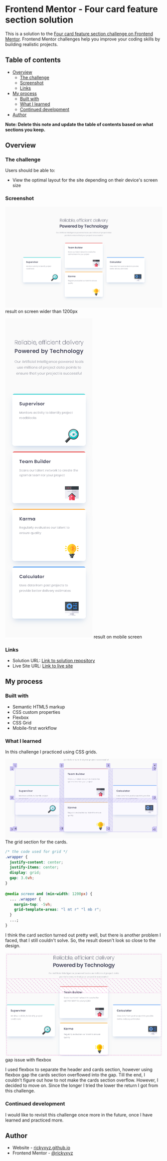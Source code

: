 # Frontend Mentor - Four card feature section solution

This is a solution to the [Four card feature section challenge on Frontend Mentor](https://www.frontendmentor.io/challenges/four-card-feature-section-weK1eFYK). Frontend Mentor challenges help you improve your coding skills by building realistic projects.

## Table of contents

- [Overview](#overview)
  - [The challenge](#the-challenge)
  - [Screenshot](#screenshot)
  - [Links](#links)
- [My process](#my-process)
  - [Built with](#built-with)
  - [What I learned](#what-i-learned)
  - [Continued development](#continued-development)
- [Author](#author)

**Note: Delete this note and update the table of contents based on what sections you keep.**

## Overview

### The challenge

Users should be able to:

- View the optimal layout for the site depending on their device's screen size

### Screenshot

![result on desktop screen](./screenshot/four-card-feature-section-desktop.png)
result on screen wider than 1200px

![result on mobile screen](./screenshot/four-card-feature-section-mobile.png)
result on mobile screen

### Links

- Solution URL: [Link to solution repository](https://github.com/rickyxyz/frontendmentor-projects/tree/main/four-card-feature-section-master)
- Live Site URL: [Link to live site](https://rickyxyz.github.io/frontendmentor-projects/four-card-feature-section-master/index.html)

## My process

### Built with

- Semantic HTML5 markup
- CSS custom properties
- Flexbox
- CSS Grid
- Mobile-first workflow

### What I learned

In this challenge I practiced using CSS grids.

![grids](./screenshot/four-card-feature-section-grid.png)
The grid section for the cards.

```css
/* the code used for grid */
.wrapper {
  justify-content: center;
  justify-items: center;
  display: grid;
  gap: 3.6vh;
}

@media screen and (min-width: 1200px) {
  ... .wrapper {
    margin-top: -5vh;
    grid-template-areas: "l mt r" "l mb r";
  }
  ...;
}
```

I think the card section turned out pretty well, but there is another problem I faced, that I still couldn't solve. So, the result doesn't look so close to the design.

![flex gap problem](./screenshot/four-card-feature-section-flex-gap.png)
gap issue with flexbox

I used flexbox to separate the header and cards section, however using flexbox gap the cards section overflowed into the gap. Till the end, I couldn't figure out how to not make the cards section overflow. However, I decided to move on. Since the longer I tried the lower the return I got from this challenge.

### Continued development

I would like to revisit this challenge once more in the future, once I have learned and practiced more.

## Author

- Website - [rickyxyz.github.io](https://www.rickyxyz.github.io)
- Frontend Mentor - [@rickyxyz](https://www.frontendmentor.io/profile/rickyxyz)
